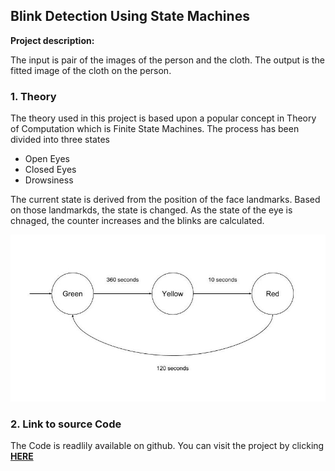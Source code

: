 ## Blink Detection Using State Machines

**Project description:** 

The input is pair of the images of the person and the cloth. The output is the fitted image of the cloth on the person. 


### 1. Theory

The theory used in this project is based upon a popular concept in Theory of Computation which is Finite State Machines. The process has been divided into three states
<ul>
<li> Open Eyes</li>
<li> Closed Eyes </li>
<li> Drowsiness </li>
</ul>

The current state is derived from the position of the face landmarks. Based on those landmarkds, the state is changed. As the state of the eye is chnaged, the counter increases and the blinks are calculated.

<img src="images/Blink/state.jpg?raw=true"/>


### 2. Link to source Code

The Code is readlily available on github. You can visit the project by clicking <a href='https://github.com/rlrahulkanojia/Blink-Detection'>**HERE**</a>

